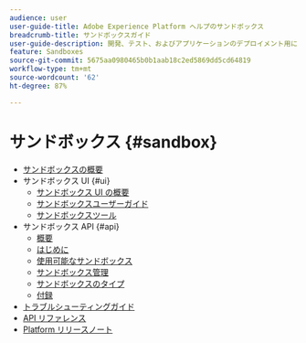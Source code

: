 ```yaml
---
audience: user
user-guide-title: Adobe Experience Platform ヘルプのサンドボックス
breadcrumb-title: サンドボックスガイド
user-guide-description: 開発、テスト、およびアプリケーションのデプロイメント用に、Platform インスタンスを仮想環境へとパーティション化します。
feature: Sandboxes
source-git-commit: 5675aa0980465b0b1aab18c2ed5869dd5cd64819
workflow-type: tm+mt
source-wordcount: '62'
ht-degree: 87%

---
```



# サンドボックス {#sandbox}

* [サンドボックスの概要](home.md)
* サンドボックス UI {#ui}
   * [サンドボックス UI の概要](ui/overview.md)
   * [サンドボックスユーザーガイド](ui/user-guide.md)
   * [サンドボックスツール](ui/sandbox-tooling.md)
* サンドボックス API {#api}
   * [概要](api/overview.md)
   * [はじめに](api/getting-started.md)
   * [使用可能なサンドボックス](api/available.md)
   * [サンドボックス管理](api/sandboxes.md)
   * [サンドボックスのタイプ](api/types.md)
   * [付録](api/appendix.md)
* [トラブルシューティングガイド](troubleshooting-guide.md)
* [API リファレンス](https://www.adobe.io/experience-platform-apis/references/sandbox)
* [Platform リリースノート](https://docs.adobe.com/content/help/ja-JP/experience-platform/release-notes/latest.html)